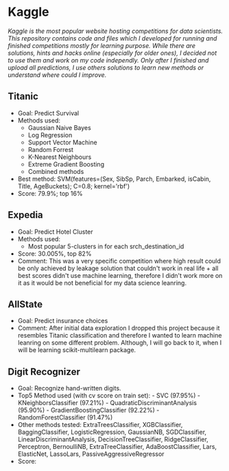# Kaggle
*Kaggle is the most popular website hosting competitions for data scientists. This repository contains code and files which I developed for running and finished competitions mostly for learning purpose. While there are solutions, hints and hacks online (especially for older ones), I decided not to use them and work on my code independly. Only after I finished and upload all predictions, I use others solutions to learn new methods or understand where could I improve.*

## Titanic
  - Goal: Predict Survival
  - Methods used:
    - Gaussian Naive Bayes
    - Log Regression
    - Support Vector Machine
    - Random Forrest
    - K-Nearest Neighbours
    - Extreme Gradient Boosting
    - Combined methods
  - Best method: SVM(features=(Sex, SibSp, Parch, Embarked, isCabin, Title, AgeBuckets); C=0.8; kernel='rbf')
  - Score: 79.9%; top 16%
  
## Expedia
  - Goal: Predict Hotel Cluster
  - Methods used:
    - Most popular 5-clusters in for each srch_destination_id
  - Score: 30.005%, top 82%
  - Comment: This was a very specific competition where high result could be only achieved by leakage solution that couldn't work in real life + all best scores didn't use machine learning, therefore I didn't work more on it as it would be not beneficial for my data science leanring.
  
## AllState
  - Goal: Predict insurance choices
  - Comment: After initial data exploration I dropped this project because it resembles Titanic classification and therefore I wanted to learn machine leanring on some different problem. Although, I will go back to it, when I will be learning scikit-multilearn package. 
  
## Digit Recognizer
   - Goal: Recognize hand-written digits.
   - Top5 Method used (with cv score on train set):
    - SVC (97.95%)
    - KNeighborsClassifier (97.21%)
    - QuadraticDiscriminantAnalysis (95.90%)
    - GradientBoostingClassifier (92.22%)
    - RandomForestClassifier (91.47%)
   - Other methods tested: ExtraTreesClassifier, XGBClassifier, BaggingClassifier, LogisticRegression, GaussianNB, SGDClassifier, LinearDiscriminantAnalysis, DecisionTreeClassifier, RidgeClassifier, Perceptron, BernoulliNB, ExtraTreeClassifier, AdaBoostClassifier, Lars, ElasticNet, LassoLars, PassiveAggressiveRegressor
   - Score: 
